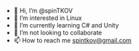 - 👋 Hi, I’m @spinTKOV
- 👀 I’m interested in Linux
- 🌱 I’m currently learning C# and Unity
- 💞️ I’m not looking to collaborate
- 📫 How to reach me spintkov@gmail.com
